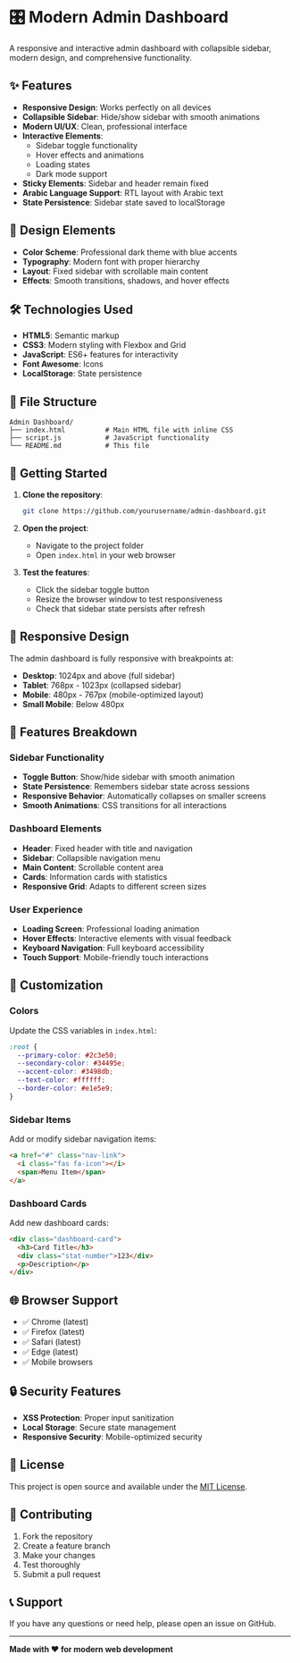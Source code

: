 # 🎛️ Modern Admin Dashboard

A responsive and interactive admin dashboard with collapsible sidebar, modern design, and comprehensive functionality.

## ✨ Features

- **Responsive Design**: Works perfectly on all devices
- **Collapsible Sidebar**: Hide/show sidebar with smooth animations
- **Modern UI/UX**: Clean, professional interface
- **Interactive Elements**:
  - Sidebar toggle functionality
  - Hover effects and animations
  - Loading states
  - Dark mode support
- **Sticky Elements**: Sidebar and header remain fixed
- **Arabic Language Support**: RTL layout with Arabic text
- **State Persistence**: Sidebar state saved to localStorage

## 🎨 Design Elements

- **Color Scheme**: Professional dark theme with blue accents
- **Typography**: Modern font with proper hierarchy
- **Layout**: Fixed sidebar with scrollable main content
- **Effects**: Smooth transitions, shadows, and hover effects

## 🛠️ Technologies Used

- **HTML5**: Semantic markup
- **CSS3**: Modern styling with Flexbox and Grid
- **JavaScript**: ES6+ features for interactivity
- **Font Awesome**: Icons
- **LocalStorage**: State persistence

## 📁 File Structure

```
Admin Dashboard/
├── index.html          # Main HTML file with inline CSS
├── script.js           # JavaScript functionality
└── README.md           # This file
```

## 🚀 Getting Started

1. **Clone the repository**:
   ```bash
   git clone https://github.com/yourusername/admin-dashboard.git
   ```

2. **Open the project**:
   - Navigate to the project folder
   - Open `index.html` in your web browser

3. **Test the features**:
   - Click the sidebar toggle button
   - Resize the browser window to test responsiveness
   - Check that sidebar state persists after refresh

## 📱 Responsive Design

The admin dashboard is fully responsive with breakpoints at:
- **Desktop**: 1024px and above (full sidebar)
- **Tablet**: 768px - 1023px (collapsed sidebar)
- **Mobile**: 480px - 767px (mobile-optimized layout)
- **Small Mobile**: Below 480px

## 🎯 Features Breakdown

### Sidebar Functionality
- **Toggle Button**: Show/hide sidebar with smooth animation
- **State Persistence**: Remembers sidebar state across sessions
- **Responsive Behavior**: Automatically collapses on smaller screens
- **Smooth Animations**: CSS transitions for all interactions

### Dashboard Elements
- **Header**: Fixed header with title and navigation
- **Sidebar**: Collapsible navigation menu
- **Main Content**: Scrollable content area
- **Cards**: Information cards with statistics
- **Responsive Grid**: Adapts to different screen sizes

### User Experience
- **Loading Screen**: Professional loading animation
- **Hover Effects**: Interactive elements with visual feedback
- **Keyboard Navigation**: Full keyboard accessibility
- **Touch Support**: Mobile-friendly touch interactions

## 🔧 Customization

### Colors
Update the CSS variables in `index.html`:
```css
:root {
  --primary-color: #2c3e50;
  --secondary-color: #34495e;
  --accent-color: #3498db;
  --text-color: #ffffff;
  --border-color: #e1e5e9;
}
```

### Sidebar Items
Add or modify sidebar navigation items:
```html
<a href="#" class="nav-link">
  <i class="fas fa-icon"></i>
  <span>Menu Item</span>
</a>
```

### Dashboard Cards
Add new dashboard cards:
```html
<div class="dashboard-card">
  <h3>Card Title</h3>
  <div class="stat-number">123</div>
  <p>Description</p>
</div>
```

## 🌐 Browser Support

- ✅ Chrome (latest)
- ✅ Firefox (latest)
- ✅ Safari (latest)
- ✅ Edge (latest)
- ✅ Mobile browsers

## 🔒 Security Features

- **XSS Protection**: Proper input sanitization
- **Local Storage**: Secure state management
- **Responsive Security**: Mobile-optimized security

## 📄 License

This project is open source and available under the [MIT License](LICENSE).

## 🤝 Contributing

1. Fork the repository
2. Create a feature branch
3. Make your changes
4. Test thoroughly
5. Submit a pull request

## 📞 Support

If you have any questions or need help, please open an issue on GitHub.

---

**Made with ❤️ for modern web development**
